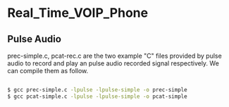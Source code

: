 # Real_Time_VOIP_Phone

## Pulse Audio

prec-simple.c, pcat-rec.c are the two example "C" files provided by pulse audio to record and play an pulse audio recorded signal respectively. We can compile them as follow.

```sh

$ gcc prec-simple.c -lpulse -lpulse-simple -o prec-simple
$ gcc pcat-simple.c -lpulse -lpulse-simple -o pcat-simple

```